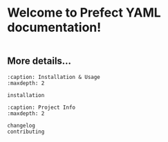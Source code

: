 # Welcome to Prefect YAML documentation!

```{include} ../../README.md

```

## More details...

```{toctree}
:caption: Installation & Usage
:maxdepth: 2

installation
```

```{toctree}
:caption: Project Info
:maxdepth: 2

changelog
contributing
```
